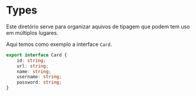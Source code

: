 # Types
Este diretório serve para organizar aquivos de tipagem que podem tem uso em múltiplos lugares.

Aqui temos como exemplo a interface `Card`.
```ts
export interface Card {
    id: string;
    url: string;
    name: string;
    username: string;
    password: string;
}
```